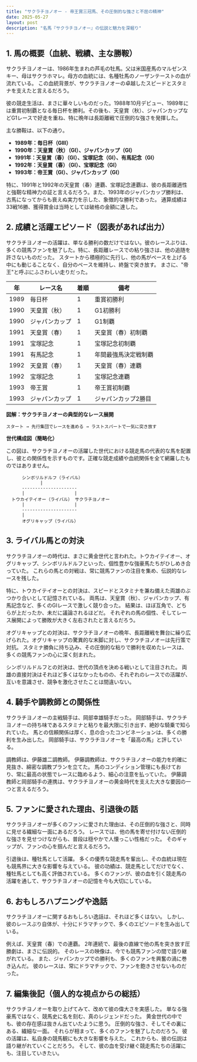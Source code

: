 ```yaml
---
title: "サクラチヨノオー - 帝王賞三冠馬、その圧倒的な強さと不屈の精神"
date: 2025-05-27
layout: post
description: "名馬『サクラチヨノオー』の伝説と魅力を深堀り"
---
```


## 1. 馬の概要（血統、戦績、主な勝鞍）

サクラチヨノオーは、1986年生まれの芦毛の牡馬。父は米国産馬のマルゼンスキー、母はサクラホマレ。母方の血統には、名種牡馬のノーザンテーストの血が流れている。  この血統背景が、サクラチヨノオーの卓越したスピードとスタミナを支えたと言えるだろう。

彼の競走生活は、まさに華々しいものだった。1988年10月デビュー、1989年には重賞初制覇となる毎日杯を勝利。その後も、天皇賞（秋）、ジャパンカップなどG1レースで好走を重ね、特に晩年は長距離戦で圧倒的な強さを発揮した。

主な勝鞍は、以下の通り。

* **1989年：毎日杯（GIII）**
* **1990年：天皇賞（秋）（GI）、ジャパンカップ（GI）**
* **1991年：天皇賞（春）（GI）、宝塚記念（GI）、有馬記念（GI）**
* **1992年：天皇賞（春）（GI）、宝塚記念（GI）**
* **1993年：帝王賞（GI）、ジャパンカップ（GI）**


特に、1991年と1992年の天皇賞（春）連覇、宝塚記念連覇は、彼の長距離適性と強靭な精神力の証と言えるだろう。また、1993年のジャパンカップ勝利は、古馬になってからも衰えぬ実力を示した、象徴的な勝利であった。  通算成績は33戦16勝、獲得賞金は当時としては破格の金額に達した。


## 2. 成績と活躍エピソード（図表があれば出力）

サクラチヨノオーの活躍は、単なる勝利の数だけではない。彼のレースぶりは、多くの競馬ファンを魅了した。特に、長距離レースでの粘り強さは、他の追随を許さないものだった。  スタートから積極的に先行し、他の馬がペースを上げる中にも動じることなく、自分のペースを維持し、終盤で突き放す。  まさに、"帝王"と呼ぶにふさわしい走りだった。

| 年 | レース名           | 着順 | 備考                                         |
|---|--------------------|-----|---------------------------------------------|
| 1989 | 毎日杯             | 1   | 重賞初勝利                                     |
| 1990 | 天皇賞（秋）       | 1   | G1初勝利                                     |
| 1990 | ジャパンカップ       | 1   | G1制覇                                       |
| 1991 | 天皇賞（春）       | 1   | 天皇賞（春）初制覇                         |
| 1991 | 宝塚記念           | 1   | 宝塚記念初制覇                               |
| 1991 | 有馬記念           | 1   | 年間最強馬決定戦制覇                         |
| 1992 | 天皇賞（春）       | 1   | 天皇賞（春）連覇                             |
| 1992 | 宝塚記念           | 1   | 宝塚記念連覇                               |
| 1993 | 帝王賞             | 1   | 帝王賞初制覇                                 |
| 1993 | ジャパンカップ       | 1   | ジャパンカップ2勝目                           |


**図解：サクラチヨノオーの典型的なレース展開**

```
スタート → 先行集団でレースを進める → ラストスパートで一気に突き放す
```

**世代構成図（簡略化）**

この図は、サクラチヨノオーの活躍した世代における競走馬の代表的な馬を配置し、彼との関係性を示すものです。正確な競走成績や血統関係を全て網羅したものではありません。

```
      シンボリルドルフ（ライバル）
             |
      ---------------------
      |                   |
  トウカイテイオー（ライバル） サクラチヨノオー
      |                   |
      ---------------------
      |
      オグリキャップ（ライバル）

```


## 3. ライバル馬との対決

サクラチヨノオーの時代は、まさに黄金世代と言われた。トウカイテイオー、オグリキャップ、シンボリルドルフといった、個性豊かな強豪馬たちがひしめき合っていた。  これらの馬との対戦は、常に競馬ファンの注目を集め、伝説的なレースを残した。

特に、トウカイテイオーとの対決は、スピードとスタミナを兼ね備えた両雄のぶつかり合いとして記憶されている。  両馬は、天皇賞（秋）、ジャパンカップ、有馬記念など、多くのGIレースで激しく競り合った。  結果は、ほぼ互角で、どちらが上だったか、未だに議論されるほどだ。  それぞれの馬の個性、そしてレース展開によって勝敗が大きく左右されたと言えるだろう。

オグリキャップとの対決は、サクラチヨノオーの晩年、長距離戦を舞台に繰り広げられた。オグリキャップの驚異的な末脚に対し、サクラチヨノオーは先行策で対抗。  スタミナ勝負に持ち込み、その圧倒的な粘りで勝利を収めたレースは、多くの競馬ファンの心に深く刻まれた。

シンボリルドルフとの対決は、世代の頂点を決める戦いとして注目された。  両雄の直接対決はそれほど多くはなかったものの、それぞれのレースでの活躍が、互いを意識させ、競争を激化させたことは間違いない。


## 4. 騎手や調教師との関係性

サクラチヨノオーの主戦騎手は、岡部幸雄騎手だった。  岡部騎手は、サクラチヨノオーの持ち味であるスタミナと粘りを最大限に引き出す、絶妙な騎乗で知られていた。  馬との信頼関係は厚く、息の合ったコンビネーションは、多くの勝利を生み出した。  岡部騎手は、サクラチヨノオーを「最高の馬」と評している。

調教師は、伊藤雄二調教師。  伊藤調教師は、サクラチヨノオーの能力を的確に見抜き、綿密な調教プランを立てた。  馬のコンディション管理にも長けており、常に最高の状態でレースに臨めるよう、細心の注意を払っていた。  伊藤調教師と岡部騎手の連携は、サクラチヨノオーの黄金時代を支えた大きな要因の一つと言えるだろう。


## 5. ファンに愛された理由、引退後の話

サクラチヨノオーが多くのファンに愛された理由は、その圧倒的な強さと、同時に見せる繊細な一面にあるだろう。  レースでは、他の馬を寄せ付けない圧倒的な強さを見せつけながらも、普段は穏やかで人懐っこい性格だった。  そのギャップが、ファンの心を掴んだと言えるだろう。

引退後は、種牡馬として活躍。  多くの優秀な競走馬を輩出し、その血統は現在も競馬界に大きな影響を与えている。  彼の功績は、競走馬としてだけでなく、種牡馬としても高く評価されている。  多くのファンが、彼の血を引く競走馬の活躍を通して、サクラチヨノオーの記憶を今も大切にしている。


## 6. おもしろハプニングや逸話

サクラチヨノオーに関するおもしろい逸話は、それほど多くはない。  しかし、彼のレースぶり自体が、十分にドラマチックで、多くのエピソードを生み出している。

例えば、天皇賞（春）での連覇。  2年連続で、最後の直線で他の馬を突き放す圧勝劇は、まさに伝説的。  そのレースの映像は、今でも競馬ファンの間で語り継がれている。  また、ジャパンカップでの勝利も、多くのファンを興奮の渦に巻き込んだ。  彼のレースは、常にドラマチックで、ファンを飽きさせないものだった。


## 7. 編集後記（個人的な視点からの総括）

サクラチヨノオーを取り上げてみて、改めて彼の偉大さを実感した。  単なる強豪馬ではなく、競馬史に名を刻む、真のレジェンドだった。  黄金世代の中でも、彼の存在感は抜きん出ていたように思う。  圧倒的な強さ、そしてその裏にある、繊細な一面。  それらが相まって、多くのファンを魅了したのだろう。  彼の活躍は、私自身の競馬観にも大きな影響を与えた。  これからも、彼の伝説は語り継がれていくことだろう。  そして、彼の血を受け継ぐ競走馬たちの活躍にも、注目していきたい。
